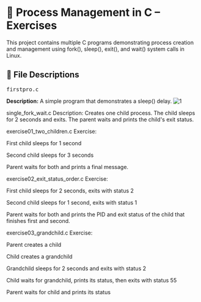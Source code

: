 # 🧪 Process Management in C – Exercises
This project contains multiple C programs demonstrating process creation and management using fork(), sleep(), exit(), and wait() system calls in Linux.

## 📂 File Descriptions
<pre>firstpro.c</pre>
**Description:** A simple program that demonstrates a sleep() delay.
![1](https://github.com/user-attachments/assets/60eb4835-c7b9-446b-9903-cc7d3d30b4b1)


single_fork_wait.c
Description:
Creates one child process. The child sleeps for 2 seconds and exits. The parent waits and prints the child's exit status.

exercise01_two_children.c
Exercise:

First child sleeps for 1 second

Second child sleeps for 3 seconds

Parent waits for both and prints a final message.

exercise02_exit_status_order.c
Exercise:

First child sleeps for 2 seconds, exits with status 2

Second child sleeps for 1 second, exits with status 1

Parent waits for both and prints the PID and exit status of the child that finishes first and second.

exercise03_grandchild.c
Exercise:

Parent creates a child

Child creates a grandchild

Grandchild sleeps for 2 seconds and exits with status 2

Child waits for grandchild, prints its status, then exits with status 55

Parent waits for child and prints its status
